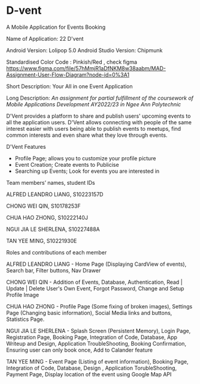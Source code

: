 # D-vent
A Mobile Application for Events Booking


Name of Application: 22 D'vent

Android Version: Lolipop 5.0 
Android Studio Version: Chipmunk

Standardised Color Code : Pinkish/Red , check figma
https://www.figma.com/file/57hMmjR1aDfNKM8w38aabm/MAD-Assignment-User-Flow-Diagram?node-id=0%3A1 

Short Description:
Your All in one Event Application

Long Description:
*An assignment for partial fulfillment of the coursework of Mobile Applications Development AY2022/23 in Ngee Ann Polytechnic*

D'Vent provides a platform to share and publish users' upcoming events to all the application users. D'Vent allows connecting with people of the same interest easier with users being able to publish events to meetups, find common interests and even share what they love through events. 

D'Vent Features
- Profile Page; allows you to customize your profile picture
- Event Creation; Create events to Publicise
- Searching up Events; Look for events you are interested in


Team members’ names, student IDs

  ALFRED LEANDRO LIANG, S10223157D
  
  CHONG WEI QIN, S10178253F
  
  CHUA HAO ZHONG, S10222140J
  
  NGUI JIA LE SHERLENA, S10227488A
  
  TAN YEE MING, S10221930E

  
Roles and contributions of each member

  ALFRED LEANDRO LIANG - Home Page (Displaying CardView of events), Search bar, Filter buttons, Nav Drawer 
  
  CHONG WEI QIN - Addition of Events, Database, Authentication, Read | Update | Delete User's Own Event, Forgot Password, Change and Setup Profile Image
  
  CHUA HAO ZHONG - Profile Page (Some fixing of broken images), Settings Page (Changing basic information), Social Media links and buttons, Statistics Page.
  
  NGUI JIA LE SHERLENA - Splash Screen (Persistent Memory), Login Page, Registration Page, Booking Page, Integration of Code, Database, App Writeup and Design, Application TroubleShooting, Booking Confirmation, Ensuring user can only book once, Add to Calander feature 
  
  TAN YEE MING - Event Page (Listing of event information), Booking Page, Integration of Code, Database, Design , Application TorubleShooting, Payment Page, Display location of the event using Google Map API

